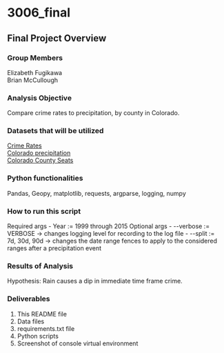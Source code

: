 # 3006_final
## Final Project Overview
### Group Members
<p> Elizabeth Fugikawa <br>
Brian McCullough </p>

### Analysis Objective
Compare crime rates to precipitation, by county in Colorado. 

### Datasets that will be utilized
[Crime Rates](https://data.colorado.gov/Public-Safety/Crimes-in-Colorado-1997-to-2015/6vnq-az4b) <br>
[Colorado precipitation](https://data.colorado.gov/Environment/Rain-Hail-and-Snow-in-Colorado-2015/mqid-8hv2) <br>
[Colorado County Seats](https://data-cdphe.opendata.arcgis.com/datasets/colorado-county-boundaries/) <br>

### Python functionalities
Pandas, Geopy, matplotlib, requests, argparse, logging, numpy 

### How to run this script
Required args - Year := 1999 through 2015
Optional args - --verbose := VERBOSE -> changes logging level for recording to the log file
              - --split := 7d, 30d, 90d -> changes the date range fences to apply to the considered ranges after a precipitation event

### Results of Analysis
Hypothesis: Rain causes a dip in immediate time frame crime. 

### Deliverables
1. This README file
2. Data files
3. requirements.txt file
4. Python scripts
5. Screenshot of console virtual environment
